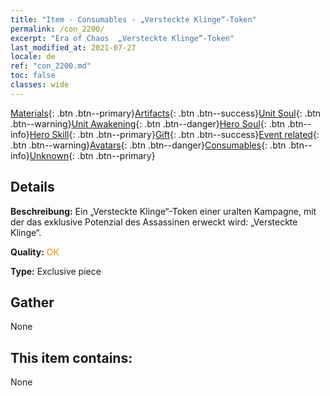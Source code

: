 ```yaml
---
title: "Item - Consumables - „Versteckte Klinge“-Token"
permalink: /con_2200/
excerpt: "Era of Chaos  „Versteckte Klinge“-Token"
last_modified_at: 2021-07-27
locale: de
ref: "con_2200.md"
toc: false
classes: wide
---
```

 [Materials](/ItemsDE/){: .btn .btn--primary}[Artifacts](/ItemsDE/Artifacts/){: .btn .btn--success}[Unit Soul](/ItemsDE/UnitSoul/){: .btn .btn--warning}[Unit Awakening](/ItemsDE/UnitAwakening/){: .btn .btn--danger}[Hero Soul](/ItemsDE/HeroSoul/){: .btn .btn--info}[Hero Skill](/ItemsDE/HeroSkill/){: .btn .btn--primary}[Gift](/ItemsDE/Gift/){: .btn .btn--success}[Event related](/ItemsDE/Events/){: .btn .btn--warning}[Avatars](/ItemsDE/Avatars/){: .btn .btn--danger}[Consumables](/ItemsDE/Consumables/){: .btn .btn--info}[Unknown](/ItemsDE/Unknown/){: .btn .btn--primary}

## Details
 **Beschreibung:** Ein „Versteckte Klinge“-Token einer uralten Kampagne, mit der das exklusive Potenzial des Assassinen erweckt wird: „Versteckte Klinge“.

 **Quality:** <span style="color: #FF8C00">OK</span>

 **Type:** Exclusive piece

## Gather

  None

## This item contains:

  None

